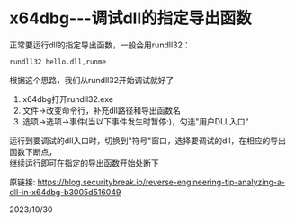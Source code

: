 # x64dbg---调试dll的指定导出函数

正常要运行dll的指定导出函数，一般会用rundll32：  
```r
rundll32 hello.dll,runme
```

根据这个思路，我们从rundll32开始调试就好了  
1. x64dbg打开rundll32.exe
2. 文件->改变命令行，补充dll路径和导出函数名
3. 选项->选项->事件(当以下事件发生时暂停:)，勾选"用户DLL入口"

运行到要调试的dll入口时，切换到"符号"窗口，选择要调试的dll，在相应的导出函数下断点，  
继续运行即可在指定的导出函数开始处断下  


原链接: https://blog.securitybreak.io/reverse-engineering-tip-analyzing-a-dll-in-x64dbg-b3005d516049  


2023/10/30  
